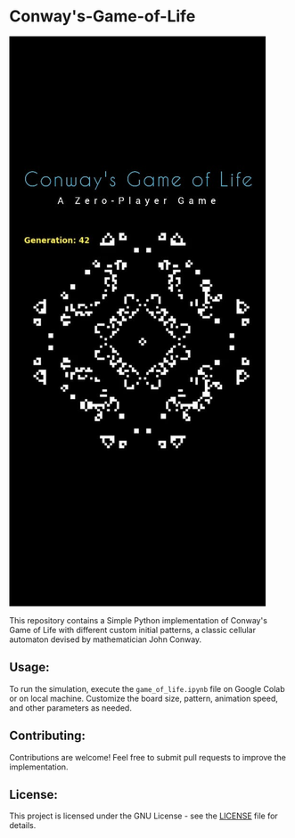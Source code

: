 # Conway's-Game-of-Life
![alt text](Game_of_Life.jpeg)

This repository contains a Simple Python implementation of Conway's Game of Life with different custom initial patterns, a classic cellular automaton devised by mathematician John Conway.

## Usage:
To run the simulation, execute the `game_of_life.ipynb` file on Google Colab or on local machine. Customize the board size, pattern, animation speed, and other parameters as needed.

## Contributing:

Contributions are welcome! Feel free to submit pull requests to improve the implementation.

## License:

This project is licensed under the GNU License - see the [LICENSE](LICENSE) file for details.
